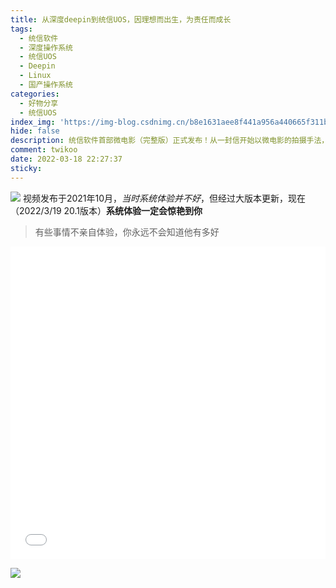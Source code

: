 ```yaml
---
title: 从深度deepin到统信UOS，因理想而出生，为责任而成长
tags:
  - 统信软件
  - 深度操作系统
  - 统信UOS
  - Deepin
  - Linux
  - 国产操作系统
categories:
  - 好物分享
  - 统信UOS
index_img: 'https://img-blog.csdnimg.cn/b8e1631aee8f441a956a440665f311b8.png?x-oss-process=image/watermark,type_d3F5LXplbmhlaQ,shadow_50,text_Q1NETiBA54ix5ZCD6LGG55qu,size_20,color_FFFFFF,t_70,g_se,x_16#pic_center'
hide: false
description: 统信软件首部微电影（完整版）正式发布！从一封信开始以微电影的拍摄手法，统信人亲自讲述这一路走来的艰辛与收获，期待你来聆听我们的故事，见证我们的成长。|2021/10/3
comment: twikoo
date: 2022-03-18 22:27:37
sticky: 
---
```

![](https://img-blog.csdnimg.cn/b8e1631aee8f441a956a440665f311b8.png?x-oss-process=image/watermark,type_d3F5LXplbmhlaQ,shadow_50,text_Q1NETiBA54ix5ZCD6LGG55qu,size_20,color_FFFFFF,t_70,g_se,x_16#pic_center)
视频发布于2021年10月，*当时系统体验并不好*，但经过大版本更新，现在（2022/3/19 20.1版本）**系统体验一定会惊艳到你**

>  有些事情不亲自体验，你永远不会知道他有多好

<iframe src="//player.bilibili.com/player.html?aid=975863371&bvid=BV1K44y1t7mn&cid=416935593&page=1" allowfullscreen="allowfullscreen" width="100%" height="500" scrolling="no" frameborder="0" sandbox="allow-top-navigation allow-same-origin allow-forms allow-scripts"></iframe>

![](https://img-blog.csdnimg.cn/0bb0836f6144449fb57909a94c543577.png?x-oss-process=image/watermark,type_d3F5LXplbmhlaQ,shadow_50,text_Q1NETiBA54ix5ZCD6LGG55qu,size_20,color_FFFFFF,t_70,g_se,x_16#pic_center)